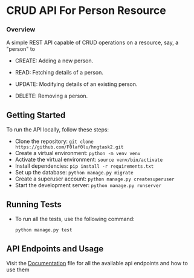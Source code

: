# CRUD API For Person Resource

### Overview

 A simple REST API capable of CRUD operations on a resource, say, a "person" to
- CREATE: Adding a new person. 

- READ: Fetching details of a person.
  
- UPDATE: Modifying details of an existing person.

- DELETE: Removing a person.

## Getting Started

To run the API locally, follow these steps:

- Clone the repository: `git clone https://github.com/F0laf0lu/hngtask2.git`
-  Create a virtual environment: `python -m venv venv`
-  Activate the virtual environment: `source venv/bin/activate`
-  Install dependencies: `pip install -r requirements.txt`
-  Set up the database: `python manage.py migrate`
-  Create a superuser account: `python manage.py createsuperuser`
-  Start the development server: `python manage.py runserver`


## Running Tests

- To run all the tests, use the following command:

    ```
    python manage.py test
    ```
## API Endpoints and Usage

Visit the [Documentation](https://github.com/F0laf0lu/hngtask2/blob/main/DOCUMENTATION.md) file for all the available api endpoints and how to use them

